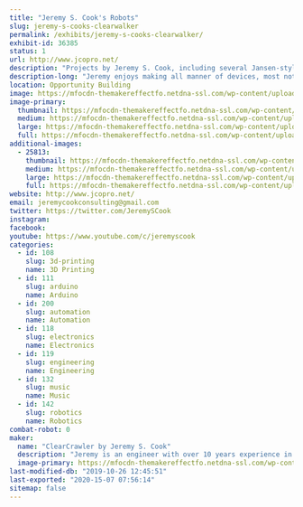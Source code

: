 ```yaml
---
title: "Jeremy S. Cook's Robots"
slug: jeremy-s-cooks-clearwalker
permalink: /exhibits/jeremy-s-cooks-clearwalker/
exhibit-id: 36385
status: 1
url: http://www.jcopro.net/
description: "Projects by Jeremy S. Cook, including several Jansen-style walkers, and other surprises!"
description-long: "Jeremy enjoys making all manner of devices, most notably several Jansen walkers, and a new omni-wheel robot that will be spinning on or near his exhibit."
location: Opportunity Building
image: https://mfocdn-themakereffectfo.netdna-ssl.com/wp-content/uploads/2019/08/logo-template-cc-1024x576.jpg
image-primary:
  thumbnail: https://mfocdn-themakereffectfo.netdna-ssl.com/wp-content/uploads/2019/08/logo-template-cc-150x150.jpg
  medium: https://mfocdn-themakereffectfo.netdna-ssl.com/wp-content/uploads/2019/08/logo-template-cc-300x169.jpg
  large: https://mfocdn-themakereffectfo.netdna-ssl.com/wp-content/uploads/2019/08/logo-template-cc-1024x576.jpg
  full: https://mfocdn-themakereffectfo.netdna-ssl.com/wp-content/uploads/2019/08/logo-template-cc.jpg
additional-images:
  - 25813:
    thumbnail: https://mfocdn-themakereffectfo.netdna-ssl.com/wp-content/uploads/2018/07/Strandbeest-3dp-150x150.gif
    medium: https://mfocdn-themakereffectfo.netdna-ssl.com/wp-content/uploads/2018/07/Strandbeest-3dp-300x169.gif
    large: https://mfocdn-themakereffectfo.netdna-ssl.com/wp-content/uploads/2018/07/Strandbeest-3dp.gif
    full: https://mfocdn-themakereffectfo.netdna-ssl.com/wp-content/uploads/2018/07/Strandbeest-3dp.gif
website: http://www.jcopro.net/
email: jeremycookconsulting@gmail.com
twitter: https://twitter.com/JeremySCook
instagram: 
facebook: 
youtube: https://www.youtube.com/c/jeremyscook
categories:
  - id: 108
    slug: 3d-printing
    name: 3D Printing
  - id: 111
    slug: arduino
    name: Arduino
  - id: 200
    slug: automation
    name: Automation
  - id: 118
    slug: electronics
    name: Electronics
  - id: 119
    slug: engineering
    name: Engineering
  - id: 132
    slug: music
    name: Music
  - id: 142
    slug: robotics
    name: Robotics
combat-robot: 0
maker:
  name: "ClearCrawler by Jeremy S. Cook"
  description: "Jeremy is an engineer with over 10 years experience in manufacturing automation, and has a BSME from Clemson University. Now he writes about technology and makes interesting contraptions, building anything that comes into his mind!"
  image-primary: https://mfocdn-themakereffectfo.netdna-ssl.com/wp-content/uploads/2016/05/profile-pic-jcook-300x300.jpg
last-modified-db: "2019-10-26 12:45:51"
last-exported: "2020-15-07 07:56:14"
sitemap: false
---
```

